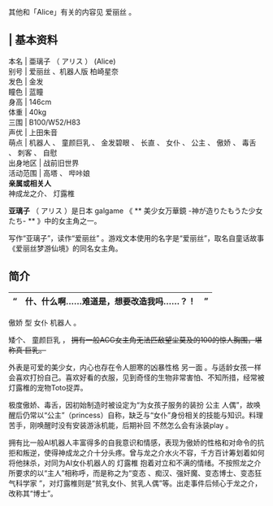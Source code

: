 其他和「Alice」有关的内容见  爱丽丝  。

|  **基本资料**  
---  
本名  |  亜璃子  （  アリス  ）  (Alice)   
别号  |  爱丽丝  、机器人版  柏崎星奈   
发色  |  金发   
瞳色  |  蓝瞳   
身高  |  146cm   
体重  |  40kg   
三围  |  B100/W52/H83   
声优  |  上田朱音   
萌点  |  机器人  、  童颜巨乳  、  金发碧眼  、  长直  、  女仆  、  公主  、  傲娇  、  毒舌  、  刺客  、  自慰   
出身地区  |  战前旧世界   
活动范围  |  高塔  、  哔咔娘   
**亲属或相关人**  
神成龙之介、  灯露椎  
  
**亚璃子** （  アリス  ）是日本  galgame  《 ** 美少女万華鏡 -神が造りたもうた少女たち-  ** 》中的女主角之一。

写作“亚璃子”，读作“爱丽丝”  。游戏文本使用的名字是“爱丽丝”，取名自童话故事《爱丽丝梦游仙境》的同名女主角。

##  简介

|  “  |  什、什么啊……难道是，想要改造我吗……？！  |  ”   
---|---|---  
  
傲娇  型  女仆  机器人  。

矮个、  童颜巨乳  ， ~~拥有一般ACG女主角无法匹敌望尘莫及的100的惊人胸围，堪称真·巨乳。~~

外表是可爱的美少女，内心也存在令人胆寒的凶暴性格  另一面
。与适龄女孩一样会喜欢打扮自己。喜欢好看的衣服，见到奇怪的生物非常害怕、不知所措，经常被灯露椎的宠物Toto捉弄。

极度傲娇、毒舌，因初始制造时被设定为“为女孩子服务的装扮  公主
人偶”，故唤醒后仍常以“公主”（princess）自称，缺乏与“女仆”身份相关的技能与知识。料理苦手，刚唤醒时没有安装游泳机能，后期补回
不然怎么会有泳装play  。

拥有比一般AI机器人丰富得多的自我意识和情感，表现为傲娇的性格和对命令的抗拒和叛逆，使得神成龙之介十分头疼。曾与龙之介水火不容，千方百计筹划着如何将他抹杀，对同为AI女仆机器人的
灯露椎  抱着对立和不满的情绪。不按照龙之介所要求的以“主人”相称呼，而是称之为“变态  、痴汉、强奸魔、变态博士、变态狂气科学家
”，对灯露椎则是“贫乳女仆、贫乳人偶”等。出走事件后倾心于龙之介，改称其“博士”。

  